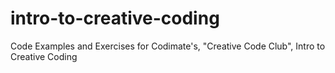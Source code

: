 # intro-to-creative-coding
 Code Examples and Exercises for Codimate's, "Creative Code Club", Intro to Creative Coding
